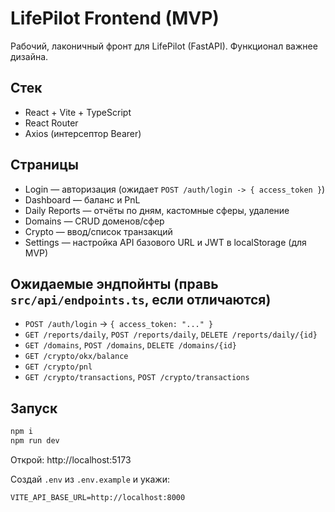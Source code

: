 
# LifePilot Frontend (MVP)

Рабочий, лаконичный фронт для LifePilot (FastAPI). Функционал важнее дизайна.

## Стек
- React + Vite + TypeScript
- React Router
- Axios (интерсептор Bearer)

## Страницы
- Login — авторизация (ожидает `POST /auth/login -> { access_token }`)
- Dashboard — баланс и PnL
- Daily Reports — отчёты по дням, кастомные сферы, удаление
- Domains — CRUD доменов/сфер
- Crypto — ввод/список транзакций
- Settings — настройка API базового URL и JWT в localStorage (для MVP)

## Ожидаемые эндпойнты (правь `src/api/endpoints.ts`, если отличаются)
- `POST /auth/login` → `{ access_token: "..." }`
- `GET /reports/daily`, `POST /reports/daily`, `DELETE /reports/daily/{id}`
- `GET /domains`, `POST /domains`, `DELETE /domains/{id}`
- `GET /crypto/okx/balance`
- `GET /crypto/pnl`
- `GET /crypto/transactions`, `POST /crypto/transactions`

## Запуск
```bash
npm i
npm run dev
```
Открой: http://localhost:5173

Создай `.env` из `.env.example` и укажи:
```
VITE_API_BASE_URL=http://localhost:8000
```
